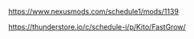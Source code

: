 https://www.nexusmods.com/schedule1/mods/1139


https://thunderstore.io/c/schedule-i/p/Kito/FastGrow/
